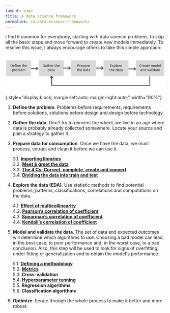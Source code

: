 ```yaml
---
layout: page
title: A data science framework
permalink: /a-data-science-framework/
---
```



I find it common for everybody, starting with data science problems, to skip all the basic steps and move forward to create new models immediately. To resolve this issue, I always encourage others to take this simple approach:

![placeholder](/images/framework.png){:style="display:block; margin-left:auto; margin-right:auto;"  width="90%"}

1. **Define the problem**. Problems before requirements, requirements before solutions, solutions before design and design before technology.

2. **Gather the data**. Don't try to reinvent the wheel, we live in an age where data is probably already collected somewhere. Locate your source and plan a strategy to gather it.

3. **Prepare data for consumption**. Once we have the data, we must process, extract and clean it before we can use it. 

    3.1. **[Importing libraries](/importing-libraries/)**  
    3.2. **[Meet & greet the data](/meet-and-greet-data/)**  
    3.3. **[The 4 Cs: Correct, complete, create and convert](/the-4-cs/)**  
    3.4. **[Dividing the data into train and test](/train-test)**  

4. **Explore the data (EDA)**. Use statistic methods to find potential problems, patterns, classifications, correlations and computations on the data.

    4.1. **[Effect of multicollinearity](/effect-of-multicollinearity/)**  
    4.2. **[Pearson’s correlation of coefficient](/pearson/)**  
    4.3. **[Spearman’s correlation of coefficient](/spearman/)**  
    4.4. **[Kendall’s correlation of coefficient](/kendall/)**

5. **Model and validate the data**. The set of data and expected outcomes will determine which algorithms to use. Choosing a bad model can lead, in the best case, to poor performance and, in the worst case, to a bad conclusion. Also, this step will be used to look for signs of overfitting, under fitting or generalization and to obtain the model's performance.

    5.1. **[Defining a methodology](/defining-a-methodology)**  
    5.2. **[Metrics](/metrics)**  
    5.3. **Cross-validation**  
    5.4. **[Hyperparameter tunning](/hyperparameters)**  
    5.5. **Regression algorithms**  
    5.6. **Classification algorithms**

6. **Optimize**. Iterate through the whole process to make it better and more robust.

